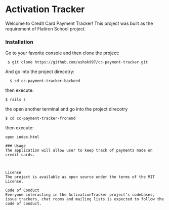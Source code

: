 # Activation Tracker
Welcome to Credit Card Payment Tracker! This project was built as the requirement of Flatiron School project.


### Installation
Go to your favorite console and then clone the project:
```
 $ git clone https://github.com/ashok997/cc-payment-tracker.git
```
And go into the project direcotry:
```
  $ cd cc-payment-tracker-backend
```
then execute:
```
$ rails s 
```
the open another terminal and go into the project direcotry
```
$ cd cc-payment-tracker-fronend
```
then execute:
```
open index.html

### Usage
The application will allow user to keep track of payments made on credit cards.



License
The project is available as open source under the terms of the MIT License.

Code of Conduct
Everyone interacting in the ActivationTracker project’s codebases, issue trackers, chat rooms and mailing lists is expected to follow the code of conduct.